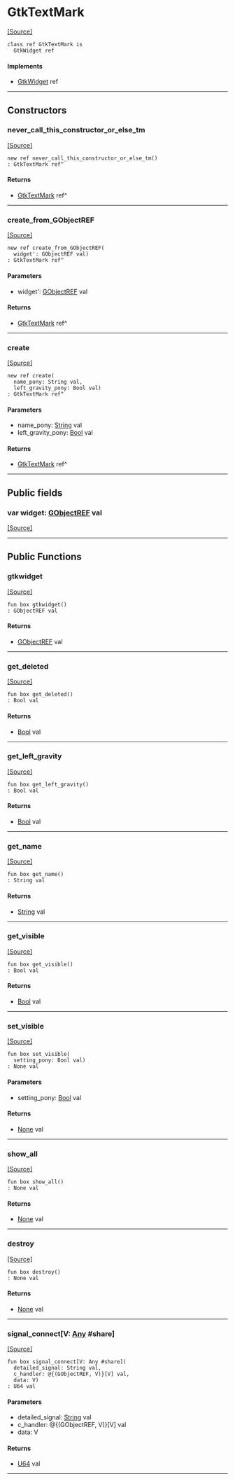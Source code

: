 # GtkTextMark
<span class="source-link">[[Source]](src/gtk3/GtkTextMark.md#L6)</span>
```pony
class ref GtkTextMark is
  GtkWidget ref
```

#### Implements

* [GtkWidget](gtk3-GtkWidget.md) ref

---

## Constructors

### never_call_this_constructor_or_else_tm
<span class="source-link">[[Source]](src/gtk3/GtkTextMark.md#L10)</span>


```pony
new ref never_call_this_constructor_or_else_tm()
: GtkTextMark ref^
```

#### Returns

* [GtkTextMark](gtk3-GtkTextMark.md) ref^

---

### create_from_GObjectREF
<span class="source-link">[[Source]](src/gtk3/GtkTextMark.md#L13)</span>


```pony
new ref create_from_GObjectREF(
  widget': GObjectREF val)
: GtkTextMark ref^
```
#### Parameters

*   widget': [GObjectREF](gtk3-..-gobject-GObjectREF.md) val

#### Returns

* [GtkTextMark](gtk3-GtkTextMark.md) ref^

---

### create
<span class="source-link">[[Source]](src/gtk3/GtkTextMark.md#L17)</span>


```pony
new ref create(
  name_pony: String val,
  left_gravity_pony: Bool val)
: GtkTextMark ref^
```
#### Parameters

*   name_pony: [String](builtin-String.md) val
*   left_gravity_pony: [Bool](builtin-Bool.md) val

#### Returns

* [GtkTextMark](gtk3-GtkTextMark.md) ref^

---

## Public fields

### var widget: [GObjectREF](gtk3-..-gobject-GObjectREF.md) val
<span class="source-link">[[Source]](src/gtk3/GtkTextMark.md#L7)</span>



---

## Public Functions

### gtkwidget
<span class="source-link">[[Source]](src/gtk3/GtkTextMark.md#L9)</span>


```pony
fun box gtkwidget()
: GObjectREF val
```

#### Returns

* [GObjectREF](gtk3-..-gobject-GObjectREF.md) val

---

### get_deleted
<span class="source-link">[[Source]](src/gtk3/GtkTextMark.md#L28)</span>


```pony
fun box get_deleted()
: Bool val
```

#### Returns

* [Bool](builtin-Bool.md) val

---

### get_left_gravity
<span class="source-link">[[Source]](src/gtk3/GtkTextMark.md#L31)</span>


```pony
fun box get_left_gravity()
: Bool val
```

#### Returns

* [Bool](builtin-Bool.md) val

---

### get_name
<span class="source-link">[[Source]](src/gtk3/GtkTextMark.md#L34)</span>


```pony
fun box get_name()
: String val
```

#### Returns

* [String](builtin-String.md) val

---

### get_visible
<span class="source-link">[[Source]](src/gtk3/GtkTextMark.md#L39)</span>


```pony
fun box get_visible()
: Bool val
```

#### Returns

* [Bool](builtin-Bool.md) val

---

### set_visible
<span class="source-link">[[Source]](src/gtk3/GtkTextMark.md#L42)</span>


```pony
fun box set_visible(
  setting_pony: Bool val)
: None val
```
#### Parameters

*   setting_pony: [Bool](builtin-Bool.md) val

#### Returns

* [None](builtin-None.md) val

---

### show_all
<span class="source-link">[[Source]](src/gtk3/GtkWidget.md#L4)</span>


```pony
fun box show_all()
: None val
```

#### Returns

* [None](builtin-None.md) val

---

### destroy
<span class="source-link">[[Source]](src/gtk3/GtkWidget.md#L10)</span>


```pony
fun box destroy()
: None val
```

#### Returns

* [None](builtin-None.md) val

---

### signal_connect\[V: [Any](builtin-Any.md) #share\]
<span class="source-link">[[Source]](src/gtk3/GtkWidget.md#L13)</span>


```pony
fun box signal_connect[V: Any #share](
  detailed_signal: String val,
  c_handler: @{(GObjectREF, V)}[V] val,
  data: V)
: U64 val
```
#### Parameters

*   detailed_signal: [String](builtin-String.md) val
*   c_handler: @{(GObjectREF, V)}[V] val
*   data: V

#### Returns

* [U64](builtin-U64.md) val

---

